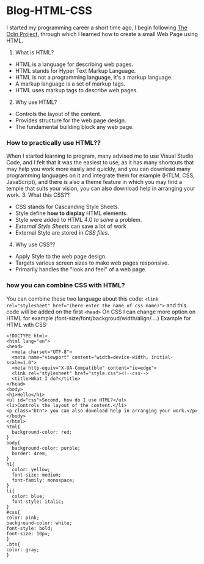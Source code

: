 # Blog-HTML-CSS
I started my programming career a short time ago, I begin following <a href="https://www.theodinproject.com" target="_blanck">The Odin Project</a>, through which I learned how to create a small Web Page using HTML.

1. What is HTML?
- HTML is a language for describing web pages.
- HTML stands for Hyper Text Markup Language.
- HTML is not a programming language, it's a markup language.
- A markup language is a set of markup tags.
- HTML uses markup tags to describe web pages.
2. Why use HTML?
- Controls the layout of the content.
- Provides structure for the web page design.
- The fundamental building block any web page.
### How to practically use HTML??
When I started learning to program, many advised me to use Visual Studio Code, and I felt that it was the easiest to use, as it has many shortcuts that may help you work more easily and quickly, and you can download many programming languages on it and integrate them for example (HTLM, CSS, JavaScript), and there is also a theme feature in which you may find a temple that suits your vision, you can also download help in arranging your work.
3. What this CSS??
- CSS stands for Cascanding Style Sheets.
- Style define **how to display** HTML elements.
- Style were added to HTML 4.0 *to solve* a problem.
- *External Style Sheets* can save a lot of work
- External Style are stored in *CSS files*.
4. Why use CSS??
- Apply Style to the web page design.
- Targets various screen sizes to make web pages responsive.
- Primarily handles the "look and feel" of a web page.
### how you can combine CSS with HTML?
You can combine these two language about this code: ``<link rel="stylesheet" href="(here enter the name of css name)">`` and this code will be added on the first ``<head>``
On CSS I can change more option on HTML for example (font-size/font/backgroud/width/align/....)
Example for HTML with CSS:
```
<!DOCTYPE html>
<html lang="en">
<head>
  <meta charset="UTF-8">
  <meta name="viewport" content="width=device-width, initial-scale=1.0">
  <meta http-equiv="X-UA-Compatible" content="ie=edge">
  <link rel="stylesheet" href="style.css"><!--css-->
  <title>What I do?</title>
</head>
<body>
<h1>Hello</h1>
<ul id="css">Second, how do I use HTML?</ul>
<li>Controls the layout of the content.</li>
<p class="btn"> you can also download help in arranging your work.</p>
</body>
</html>
html{
  background-color: red;
}
body{
  background-color: purple;
  border: 4rem;
}
h1{
  color: yellow;
  font-size: medium;
  font-family: monospace;
}
li{
  color: blue;
  font-style: italic;
}
#css{
color: pink;
background-color: white;
font-style: bold;
font-size: 10px;
}
.btn{
color: gray;
}
```
